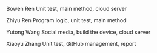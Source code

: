 
Bowen Ren Unit test, main method, cloud server  

Zhiyu Ren Program logic, unit test, main method 

Yutong Wang Social media, build the device, cloud server 

Xiaoyu Zhang Unit test, GitHub management, report 

